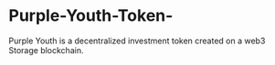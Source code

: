 # Purple-Youth-Token-
Purple Youth is a decentralized investment token created on a web3 Storage blockchain.
